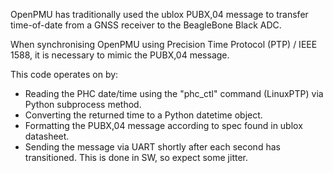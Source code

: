 OpenPMU has traditionally used the ublox PUBX,04 message to transfer time-of-date from a GNSS receiver to the BeagleBone Black ADC.

When synchronising OpenPMU using Precision Time Protocol (PTP) / IEEE 1588, it is necessary to mimic the PUBX,04 message.  

This code operates on by:

* Reading the PHC date/time using the "phc_ctl" command (LinuxPTP) via Python subprocess method.
* Converting the returned time to a Python datetime object.
* Formatting the PUBX,04 message according to spec found in ublox datasheet.
* Sending the message via UART shortly after each second has transitioned.  This is done in SW, so expect some jitter.
